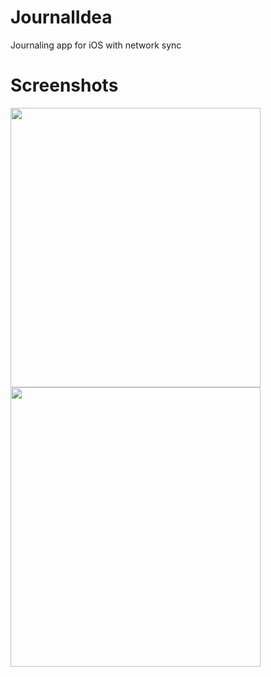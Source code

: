 # JournalIdea
Journaling app for iOS with network sync

# Screenshots

<img src="https://github.com/nemerson7/JournalIdea/blob/main/screenshots/img1.png" width="400" height="447">
<img src="https://github.com/nemerson7/JournalIdea/blob/main/screenshots/img2.png" width="400" height="447">
